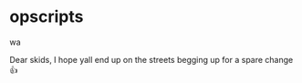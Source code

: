 # opscripts
wa

Dear skids, I hope yall end up on the streets begging up for a spare change :thumbsup:
